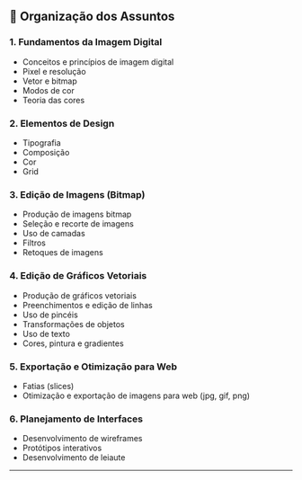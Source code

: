 ## 📌 Organização dos Assuntos

### 1. **Fundamentos da Imagem Digital**

* Conceitos e princípios de imagem digital
* Pixel e resolução
* Vetor e bitmap
* Modos de cor
* Teoria das cores

### 2. **Elementos de Design**

* Tipografia
* Composição
* Cor
* Grid

### 3. **Edição de Imagens (Bitmap)**

* Produção de imagens bitmap
* Seleção e recorte de imagens
* Uso de camadas
* Filtros
* Retoques de imagens

### 4. **Edição de Gráficos Vetoriais**

* Produção de gráficos vetoriais
* Preenchimentos e edição de linhas
* Uso de pincéis
* Transformações de objetos
* Uso de texto
* Cores, pintura e gradientes

### 5. **Exportação e Otimização para Web**

* Fatias (slices)
* Otimização e exportação de imagens para web (jpg, gif, png)

### 6. **Planejamento de Interfaces**

* Desenvolvimento de wireframes
* Protótipos interativos
* Desenvolvimento de leiaute

---



